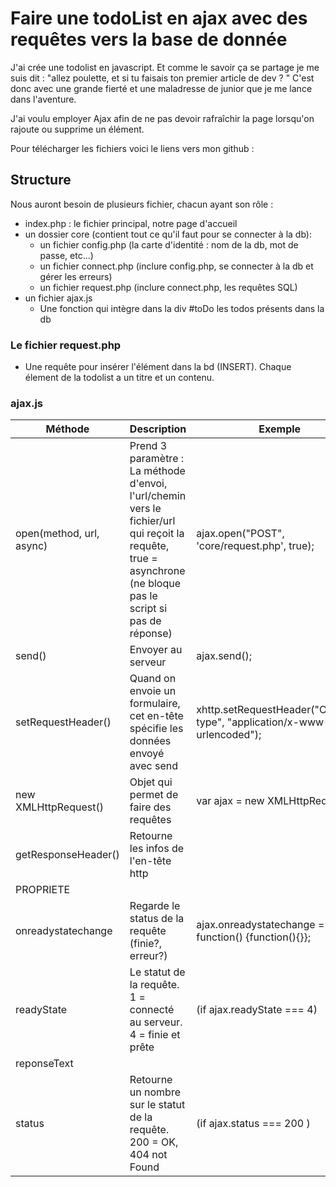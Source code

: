 # Faire une todoList en ajax avec des requêtes vers la base de donnée

J'ai crée une todolist en javascript. Et comme le savoir ça se partage je me suis dit : "allez poulette, et si tu faisais ton premier article de dev ? " C'est donc avec une grande fierté et une maladresse de junior que je me lance dans l'aventure.
 
J'ai voulu employer Ajax afin de ne pas devoir rafraîchir la page lorsqu'on rajoute ou supprime un élément. 

Pour télécharger les fichiers voici le liens vers mon github : 

## Structure

Nous auront besoin de plusieurs fichier, chacun ayant son rôle :

- index.php : le fichier principal, notre page d'accueil
- un dossier core (contient tout ce qu'il faut pour se connecter à la db): 
    - un fichier config.php (la carte d'identité : nom de la db, mot de passe, etc...)
    - un fichier connect.php (inclure config.php, se connecter à la db et gérer les erreurs)
    - un fichier request.php (inclure connect.php, les requêtes SQL)
- un fichier ajax.js
    - Une fonction qui intègre dans la div #toDo les todos présents dans la db

### Le fichier request.php

- Une requête pour insérer l'élément dans la bd (INSERT). Chaque élement de la todolist a un titre et un contenu.

### ajax.js

| Méthode                  | Description                                                                                                                                                     | Exemple                                                                       |
|--------------------------|-----------------------------------------------------------------------------------------------------------------------------------------------------------------|-------------------------------------------------------------------------------|
| open(method, url, async) | Prend 3 paramètre : La méthode d'envoi, l'url/chemin vers le fichier/url  qui reçoit la requête, true = asynchrone (ne bloque pas le script si pas de réponse)  | ajax.open("POST", 'core/request.php', true);                                  |
| send()                   | Envoyer au serveur                                                                                                                                              | ajax.send();                                                                  |
| setRequestHeader()       | Quand on envoie un formulaire, cet en-tête spécifie les données envoyé avec send                                                                                | xhttp.setRequestHeader("Content-type",  "application/x-www-form-urlencoded"); |
| new XMLHttpRequest()     | Objet qui permet de faire des requêtes                                                                                                                          | var ajax = new XMLHttpRequest();                                              |
| getResponseHeader()      | Retourne les infos de l'en-tête http                                                                                                                            |                                                                               |
| PROPRIETE                |                                                                                                                                                                 |                                                                               |
| onreadystatechange       | Regarde le status de la requête (finie?, erreur?)                                                                                                               |  ajax.onreadystatechange = function() {function(){}};                      |
| readyState               | Le statut de la requête. 1 = connecté au serveur. 4 = finie et prête                                                                                            | (if ajax.readyState === 4)                                                    |
| reponseText              |                                                                                                                                                                 |                                                                               |
| status                   | Retourne un nombre sur le statut de la requête. 200 = OK, 404 not Found                                                                                         | (if ajax.status === 200 )                                                     |
